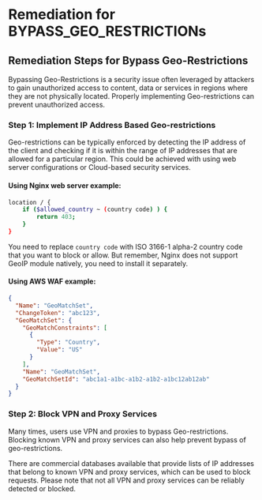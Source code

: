 # Remediation for BYPASS_GEO_RESTRICTIONs

## Remediation Steps for Bypass Geo-Restrictions
Bypassing Geo-Restrictions is a security issue often leveraged by attackers to gain unauthorized access to content, data or services in regions where they are not physically located. Properly implementing Geo-restrictions can prevent unauthorized access.

### Step 1: Implement IP Address Based Geo-restrictions
Geo-restrictions can be typically enforced by detecting the IP address of the client and checking if it is within the range of IP addresses that are allowed for a particular region. This could be achieved with using web server configurations or Cloud-based security services.

#### Using Nginx web server example:
```bash
location / {
    if ($allowed_country ~ (country code) ) {
        return 403;
    }
}
```
You need to replace `country code` with ISO 3166-1 alpha-2 country code that you want to block or allow. But remember, Nginx does not support GeoIP module natively, you need to install it separately.

#### Using AWS WAF example:
```json
{
  "Name": "GeoMatchSet", 
  "ChangeToken": "abc123", 
  "GeoMatchSet": {
    "GeoMatchConstraints": [
      {
        "Type": "Country", 
        "Value": "US"
      }
    ], 
    "Name": "GeoMatchSet", 
    "GeoMatchSetId": "abc1a1-a1bc-a1b2-a1b2-a1bc12ab12ab"
  }
}
```

### Step 2: Block VPN and Proxy Services
Many times, users use VPN and proxies to bypass Geo-restrictions. Blocking known VPN and proxy services can also help prevent bypass of geo-restrictions. 

There are commercial databases available that provide lists of IP addresses that belong to known VPN and proxy services, which can be used to block requests. Please note that not all VPN and proxy services can be reliably detected or blocked.